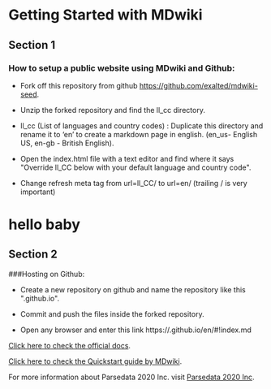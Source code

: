 # Getting Started with MDwiki


## Section 1
### How to setup a public website using MDwiki and Github:

* Fork off this repository from github https://github.com/exalted/mdwiki-seed.

* Unzip the forked repository and find the ll_cc directory.

* ll_cc (List of languages and country codes) : Duplicate this directory and rename it to ‘en’ to create a markdown page in english. (en_us- English US, en-gb - British English).

* Open the index.html file with a text editor and find where it says "Override ll_CC below with your default language and country code".

* Change refresh meta tag from url=ll_CC/ to url=en/ (trailing / is very important)

# hello baby

## Section 2
###Hosting on Github:

* Create a new repository on github and name the repository like this "<your username>.github.io".

* Commit and push the files inside the forked repository.

* Open any browser and enter this link https://<your username>.github.io/en/#!index.md




[Click here to check the official docs](http://dynalon.github.io/mdwiki/#!tutorials/github.md).


[Click here to check the Quickstart guide by MDwiki](http://dynalon.github.io/mdwiki/#!quickstart.md).

For more information about Parsedata 2020 Inc. visit [Parsedata 2020 Inc](http://parsedata.xyz).
